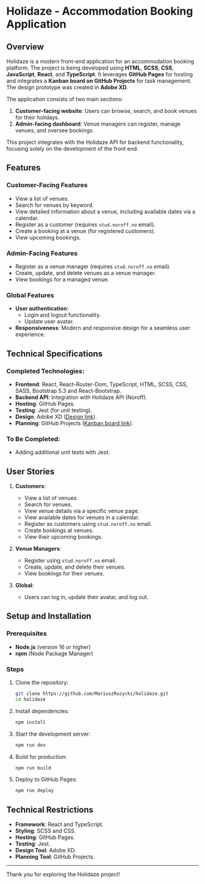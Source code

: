 # Holidaze - Accommodation Booking Application

## Overview

Holidaze is a modern front-end application for an accommodation booking platform. The project is being developed using **HTML**, **SCSS**, **CSS**, **JavaScript**, **React**, and **TypeScript**. It leverages **GitHub Pages** for hosting and integrates a **Kanban board on GitHub Projects** for task management. The design prototype was created in **Adobe XD**.

The application consists of two main sections:

1. **Customer-facing website**: Users can browse, search, and book venues for their holidays.
2. **Admin-facing dashboard**: Venue managers can register, manage venues, and oversee bookings.

This project integrates with the Holidaze API for backend functionality, focusing solely on the development of the front end.

## Features

### Customer-Facing Features

- View a list of venues.
- Search for venues by keyword.
- View detailed information about a venue, including available dates via a calendar.
- Register as a customer (requires `stud.noroff.no` email).
- Create a booking at a venue (for registered customers).
- View upcoming bookings.

### Admin-Facing Features

- Register as a venue manager (requires `stud.noroff.no` email).
- Create, update, and delete venues as a venue manager.
- View bookings for a managed venue.

### Global Features

- **User authentication**:
  - Login and logout functionality.
  - Update user avatar.
- **Responsiveness**: Modern and responsive design for a seamless user experience.

## Technical Specifications

### Completed Technologies:

- **Frontend**: React, React-Router-Dom, TypeScript, HTML, SCSS, CSS, SASS, Bootstrap 5.3 and React-Bootstrap.
- **Backend API**: Integration with Holidaze API (Noroff).
- **Hosting**: GitHub Pages.
- **Testing**: Jest (for unit testing).
- **Design**: Adobe XD ([Design link](https://xd.adobe.com/view/ba18848d-fb2c-4687-aa73-fb2f03a5737e-ef4b/)).
- **Planning**: GitHub Projects ([Kanban board link](https://github.com/users/MariuszRozycki/projects/1)).

### To Be Completed:

- Adding additional unit tests with Jest.

## User Stories

1. **Customers**:

   - View a list of venues.
   - Search for venues.
   - View venue details via a specific venue page.
   - View available dates for venues in a calendar.
   - Register as customers using `stud.noroff.no` email.
   - Create bookings at venues.
   - View their upcoming bookings.

2. **Venue Managers**:

   - Register using `stud.noroff.no` email.
   - Create, update, and delete their venues.
   - View bookings for their venues.

3. **Global**:
   - Users can log in, update their avatar, and log out.

## Setup and Installation

### Prerequisites

- **Node.js** (version 16 or higher)
- **npm** (Node Package Manager)

### Steps

1. Clone the repository:
   ```bash
   git clone https://github.com/MariuszRozycki/holidaze.git
   cd holidaze
   ```
2. Install dependencies:
   ```bash
   npm install
   ```
3. Start the development server:
   ```bash
   npm run dev
   ```
4. Build for production:
   ```bash
   npm run build
   ```
5. Deploy to GitHub Pages:
   ```bash
   npm run deploy
   ```

## Technical Restrictions

- **Framework**: React and TypeScript.
- **Styling**: SCSS and CSS.
- **Hosting**: GitHub Pages.
- **Testing**: Jest.
- **Design Tool**: Adobe XD.
- **Planning Tool**: GitHub Projects.

---

Thank you for exploring the Holidaze project!
